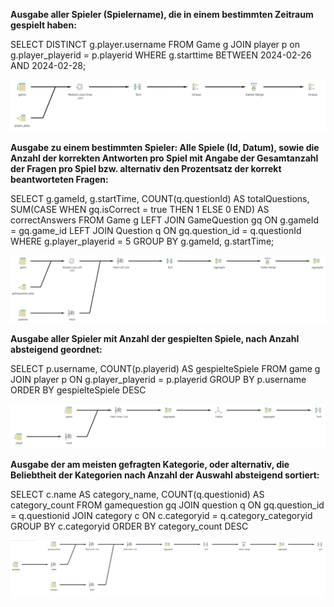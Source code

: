 **Ausgabe aller Spieler (Spielername), die in einem bestimmten Zeitraum gespielt haben:**

SELECT DISTINCT g.player.username
FROM Game g
JOIN player p on g.player_playerid = p.playerid
WHERE g.starttime BETWEEN 2024-02-26 AND 2024-02-28;

![img_3.png](img_3.png)

**Ausgabe zu einem bestimmten Spieler: Alle Spiele (Id, Datum), sowie die Anzahl der korrekten Antworten pro Spiel mit Angabe der Gesamtanzahl der Fragen pro Spiel bzw. alternativ den Prozentsatz der korrekt beantworteten Fragen:**

SELECT g.gameId, g.startTime,
COUNT(q.questionId) AS totalQuestions,
SUM(CASE WHEN gq.isCorrect = true THEN 1 ELSE 0 END) AS correctAnswers
FROM Game g
LEFT JOIN GameQuestion gq ON g.gameId = gq.game_id
LEFT JOIN Question q ON gq.question_id = q.questionId
WHERE g.player_playerid = 5
GROUP BY g.gameId, g.startTime;

![img.png](img.png)

**Ausgabe aller Spieler mit Anzahl der gespielten Spiele, nach Anzahl absteigend geordnet:**

SELECT p.username, COUNT(p.playerid) AS gespielteSpiele
FROM game g
JOIN player p ON g.player_playerid = p.playerid
GROUP BY p.username
ORDER BY gespielteSpiele DESC

![img_1.png](img_1.png)

**Ausgabe der am meisten gefragten Kategorie, oder alternativ, die Beliebtheit der Kategorien nach Anzahl der Auswahl absteigend sortiert:**

SELECT c.name AS category_name, COUNT(q.questionid) AS category_count
FROM gamequestion gq
JOIN question q ON gq.question_id = q.questionid
JOIN category c ON c.categoryid = q.category_categoryid
GROUP BY c.categoryid
ORDER BY category_count DESC

![img_2.png](img_2.png)